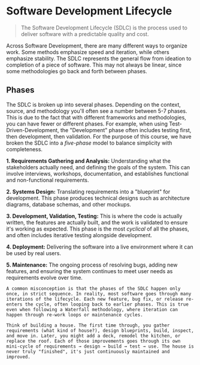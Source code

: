 # Software Development Lifecycle
> The Software Development Lifecycle (SDLC) is the process used to deliver software with a predictable quality and cost.

Across Software Development, there are many different ways to organize work. Some methods emphasize speed and iteration, while others emphasize stability. The SDLC represents the general flow from ideation to completion of a piece of software. This may not always be linear, since some methodologies go back and forth between phases.

## Phases

The SDLC is broken up into several phases. Depending on the context, source, and methodology you'll often see a number between 5-7 phases. This is due to the fact that with different frameworks and methodologies, you can have fewer or different phases. For example, when using Test-Driven-Development, the "Development" phase often includes testing first, then development, then validation. For the purpose of this course, we have broken the SDLC into a *five-phase* model to balance simplicity with completeness.

**1. Requirements Gathering and Analysis:**
Understanding what the stakeholders actually need, and defining the goals of the system. This can involve interviews, workshops, documentation, and establishes functional and non-functional requirements. 

**2. Systems Design:**
Translating requirements into a "blueprint" for development. This phase produces technical designs such as architecture diagrams, database schemas, and other mockups.

**3. Development, Validation, Testing:** 
This is where the code is actually written, the features are actually built, and the work is validated to ensure it's working as expected. This phase is the most *cyclical* of all the phases, and often includes iterative testing alongside development.

**4. Deployment:**
Delivering the software into a live environment where it can be used by real users. 

**5. Maintenance:**
The ongoing process of resolving bugs, adding new features, and ensuring the system continues to meet user needs as requirements evolve over time. 

```admonish info title="The SDLC Phases are Cyclical"
A common misconception is that the phases of the SDLC happen only once, in strict sequence. In reality, most software goes through many iterations of the lifecycle. Each new feature, bug fix, or release re-enters the cycle, often looping back to earlier phases. This is true even when following a Waterfall methodology, where iteration can happen through re-work loops or maintenance cycles.

Think of building a house. The first time through, you gather requirements (what kind of house?), design blueprints, build, inspect, and move in. Later, you might add a deck, remodel the kitchen, or replace the roof. Each of those improvements goes through its own mini-cycle of requirements → design → build → test → use. The house is never truly "finished", it's just continuously maintained and improved.
```
